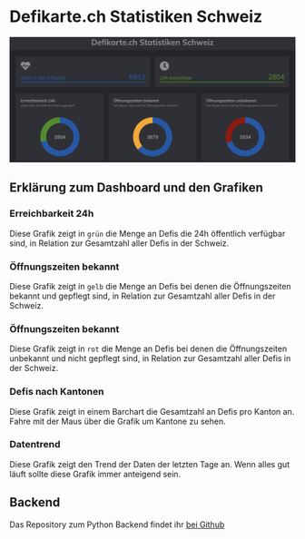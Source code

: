 # Defikarte.ch Statistiken Schweiz

![screenshot.png](screenshot.png)

## Erklärung zum Dashboard und den Grafiken

### Erreichbarkeit 24h

Diese Grafik zeigt in `grün` die Menge an Defis die 24h öffentlich verfügbar sind, in Relation zur Gesamtzahl aller Defis in der Schweiz.

### Öffnungszeiten bekannt

Diese Grafik zeigt in `gelb` die Menge an Defis bei denen die Öffnungszeiten bekannt und gepflegt sind, in Relation zur Gesamtzahl aller Defis in der Schweiz.

### Öffnungszeiten bekannt

Diese Grafik zeigt in `rot` die Menge an Defis bei denen die Öffnungszeiten unbekannt und nicht gepflegt sind, in Relation zur Gesamtzahl aller Defis in der Schweiz.

### Defis nach Kantonen

Diese Grafik zeigt in einem Barchart die Gesamtzahl an Defis pro Kanton an. Fahre mit der Maus über die Grafik um Kantone zu sehen.

### Datentrend

Diese Grafik zeigt den Trend der Daten der letzten Tage an. Wenn alles gut läuft sollte diese Grafik immer anteigend sein.

## Backend

Das Repository zum Python Backend findet ihr [bei Github](https://github.com/chnuessli/defi_stats_backend)